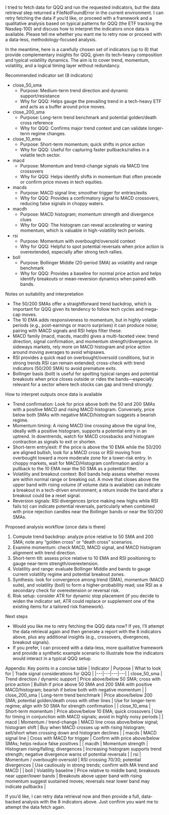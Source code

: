 I tried to fetch data for QQQ and run the requested indicators, but the data retrieval step returned a FileNotFoundError in the current environment. I can retry fetching the data if you’d like, or proceed with a framework and a qualitative analysis based on typical patterns for QQQ (the ETF tracking the Nasdaq-100) and discuss how to interpret the indicators once data is available. Please tell me whether you want me to retry now or proceed with a data-less, methodology-focused analysis.

In the meantime, here is a carefully chosen set of indicators (up to 8) that provide complementary insights for QQQ, given its tech-heavy composition and typical volatility dynamics. The aim is to cover trend, momentum, volatility, and a logical timing layer without redundancy.

Recommended indicator set (8 indicators)
- close_50_sma
  - Purpose: Medium-term trend direction and dynamic support/resistance
  - Why for QQQ: Helps gauge the prevailing trend in a tech-heavy ETF and acts as a buffer around price moves.
- close_200_sma
  - Purpose: Long-term trend benchmark and potential golden/death cross reference
  - Why for QQQ: Confirms major trend context and can validate longer-term regime changes.
- close_10_ema
  - Purpose: Short-term momentum; quick shifts in price action
  - Why for QQQ: Useful for capturing faster pullbacks/rallies in a volatile tech sector.
- macd
  - Purpose: Momentum and trend-change signals via MACD line crossovers
  - Why for QQQ: Helps identify shifts in momentum that often precede or confirm price moves in tech equities.
- macds
  - Purpose: MACD signal line; smoother trigger for entries/exits
  - Why for QQQ: Provides a confirmatory signal to MACD crossovers, reducing false signals in choppy waters.
- macdh
  - Purpose: MACD histogram; momentum strength and divergence clues
  - Why for QQQ: The histogram can reveal accelerating or waning momentum, which is valuable in high-volatility tech periods.
- rsi
  - Purpose: Momentum with overbought/oversold context
  - Why for QQQ: Helpful to spot potential reversals when price action is overextended, especially after strong tech rallies.
- boll
  - Purpose: Bollinger Middle (20-period SMA) as volatility and range benchmark
  - Why for QQQ: Provides a baseline for normal price action and helps identify breakouts or mean-reversion dynamics when paired with bands.

Notes on suitability and interpretation
- The 50/200 SMAs offer a straightforward trend backdrop, which is important for QQQ given its tendency to follow tech cycles and mega-cap moves.
- The 10 EMA adds responsiveness to momentum, but in highly volatile periods (e.g., post-earnings or macro surprises) it can produce noise; pairing with MACD signals and RSI helps filter these.
- MACD family (macd, macds, macdh) gives a multi-faceted view: trend direction, signal confirmation, and momentum strength/divergence. In sideways markets, rely more on MACD histogram and price action around moving averages to avoid whipsaws.
- RSI provides a quick read on overbought/oversold conditions, but in strong trends RSI can remain extended; cross-check with trend indicators (50/200 SMA) to avoid premature exits.
- Bollinger basis (boll) is useful for spotting typical ranges and potential breakouts when price closes outside or rides the bands—especially relevant for a sector where tech stocks can gap and trend strongly.

How to interpret outputs once data is available
- Trend confirmation: Look for price above both the 50 and 200 SMAs with a positive MACD and rising MACD histogram. Conversely, price below both SMAs with negative MACD/histogram suggests a bearish regime.
- Momentum timing: A rising MACD line crossing above the signal line, ideally with a positive histogram, supports a potential entry in an uptrend. In downtrends, watch for MACD crossbacks and histogram contraction as signals to exit or shorten.
- Short-term entry/exit: If the price is above the 10 EMA while the 50/200 are aligned bullish, look for a MACD cross or RSI moving from overbought toward a more moderate zone for a lower-risk entry. In choppy markets, wait for MACD/Histogram confirmation and/or a pullback to the 10 EMA near the 50 SMA as a potential filter.
- Volatility and breakout context: Boll bands help assess whether moves are within normal range or breaking out. A move that closes above the upper band with rising volume (if volume data is available) can indicate a breakout in a tech-driven environment; a return inside the band after a breakout could be a reset signal.
- Reversion signals: RSI divergences (price making new highs while RSI fails to) can indicate potential reversals, particularly when combined with price rejection candles near the Bollinger bands or near the 50/200 SMAs.

Proposed analysis workflow (once data is there)
1) Compute trend backdrop: analyze price relative to 50 SMA and 200 SMA; note any “golden cross” or “death cross” scenarios.
2) Examine momentum: check MACD, MACD signal, and MACD histogram alignment with trend direction.
3) Short-term tilt: assess price relative to 10 EMA and RSI positioning to gauge near-term strength/overextension.
4) Volatility and range: evaluate Bollinger Middle and bands to gauge current volatility regime and potential breakout zones.
5) Synthesis: look for convergence among trend (SMA), momentum (MACD suite), and volatility (boll) to form a higher-probability read; use RSI as a secondary check for overextension or reversal risk.
6) Risk setup: consider ATR for dynamic stop placement (if you decide to widen the indicator set, ATR could replace or supplement one of the existing items for a tailored risk framework).

Next steps
- Would you like me to retry fetching the QQQ data now? If yes, I’ll attempt the data retrieval again and then generate a report with the 8 indicators above, plus any additional insights (e.g., crossovers, divergences, breakout signals).
- If you prefer, I can proceed with a data-less, more qualitative framework and provide a synthetic example scenario to illustrate how the indicators would interact in a typical QQQ setup.

Appendix: Key points in a concise table
| Indicator | Purpose | What to look for | Trade signal considerations for QQQ |
|---|---|---|---|
| close_50_sma | Trend direction / dynamic support | Price above/below 50 SMA; cross with price action | Bullish if price above 50 SMA and 200 SMA with positive MACD/histogram; bearish if below both with negative momentum |
| close_200_sma | Long-term trend benchmark | Price above/below 200 SMA; potential golden/death cross with other lines | Use for longer-term regime; align with 50 SMA for strength confirmation |
| close_10_ema | Short-term momentum | Price above/below 10 EMA; quick crossovers | Use for timing in conjunction with MACD signals; avoid in highly noisy periods |
| macd | Momentum / trend-change | MACD line cross above/below signal; histogram shift | Buy when MACD crosses up with rising histogram; sell/short when crossing down and histogram declines |
| macds | MACD signal line | Cross with MACD for trigger | Confirm with price above/below SMAs; helps reduce false positives |
| macdh | Momentum strength | Histogram rising/falling; divergences | Increasing histogram supports trend strength; negative divergence warns of potential reversals |
| rsi | Momentum / overbought-oversold | RSI crossing 70/30; potential divergences | Use cautiously in strong trends; confirm with MA trend and MACD |
| boll | Volatility baseline | Price relative to middle band; breakouts near upper/lower bands | Breakouts above upper band with rising momentum suggest sustained moves; reversals near lower band may indicate pullbacks |

If you’d like, I can retry data retrieval now and then provide a full, data-backed analysis with the 8 indicators above. Just confirm you want me to attempt the data fetch again.